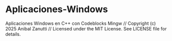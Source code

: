 # Aplicaciones-Windows
Aplicaciones Windows en C++ con Codeblocks Mingw
// Copyright (c) 2025 Anibal Zanutti
// Licensed under the MIT License. See LICENSE file for details.

